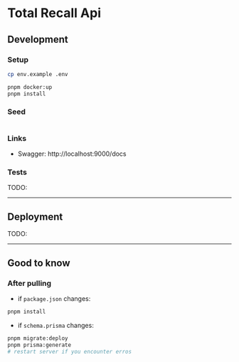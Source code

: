 # Total Recall Api

## Development

### Setup

```bash
cp env.example .env

pnpm docker:up
pnpm install
```

### Seed

```bash

```

### Links

- Swagger: http://localhost:9000/docs

### Tests

TODO:

---

## Deployment

TODO:

---

## Good to know

### After pulling

- if `package.json` changes:

```bash
pnpm install
```

- if `schema.prisma` changes:

```bash
pnpm migrate:deploy
pnpm prisma:generate
# restart server if you encounter erros
```
